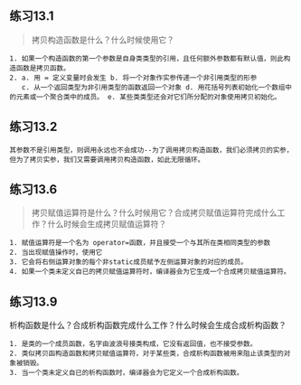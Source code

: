 ## 练习13.1
>拷贝构造函数是什么？什么时候使用它？
```
1. 如果一个构造函数的第一个参数是自身类类型的引用，且任何额外参数都有默认值，则此构造函数是拷贝函数。
2. a. 用 = 定义变量时会发生 b. 将一个对象作实参传递一个非引用类型的形参
   c. 从一个返回类型为非引用类型的函数返回一个对象 d. 用花括号列表初始化一个数组中的元素或一个聚合类中的成员。 e. 某些类类型还会对它们所分配的对象使用拷贝初始化。
```

## 练习13.2
```
其参数不是引用类型，则调用永远也不会成功--为了调用拷贝构造函数，我们必须拷贝的实参，但为了拷贝实参，我们又需要调用拷贝构造函数，如此无限循环。
```

## 练习13.6
>拷贝赋值运算符是什么？什么时候用它？合成拷贝赋值运算符完成什么工作？什么时候会生成拷贝赋值运算符？
```
1. 赋值运算符是一个名为 operator=函数，并且接受一个与其所在类相同类型的参数
2. 当出现赋值操作时，使用它
3. 它会将右侧运算对象的每个非static成员赋予左侧运算对象的对应的成员。
4. 如果一个类未定义自已的拷贝赋值运算符时，编译器会为它生成一个合成拷贝赋值运算符。
```

## 练习13.9
析构函数是什么？合成析构函数完成什么工作？什么时候会生成合成析构函数？
```
1. 是类的一个成员函数，名字由波浪号接类构成，它没有返回值，也不接受参数。
2. 类似拷贝函构造函数和拷贝赋值运算符，对于某些类，合成析构函数被用来阻止该类型的对象被销毁。
3. 当一个类未定义自已的析构函数时，编译器会为它定义一个合成析构函数。
```
